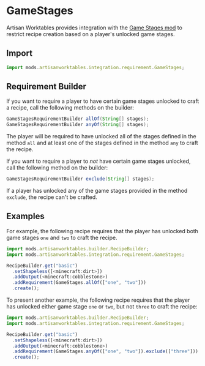 # GameStages

Artisan Worktables provides integration with the [Game Stages mod](https://minecraft.curseforge.com/projects/game-stages) to restrict recipe creation based on a player's unlocked game stages.

## Import

```js
import mods.artisanworktables.integration.requirement.GameStages;
```

## Requirement Builder

If you want to require a player to have certain game stages unlocked to craft a recipe, call the following methods on the builder:

```java
GameStagesRequirementBuilder allOf(String[] stages);
GameStagesRequirementBuilder anyOf(String[] stages);
```

The player will be required to have unlocked all of the stages defined in the method `all` and at least one of the stages defined in the method `any` to craft the recipe.

If you want to require a player to *not* have certain game stages unlocked, call the following method on the builder:

```java
GameStagesRequirementBuilder exclude(String[] stages);
```

If a player has unlocked any of the game stages provided in the method `exclude`, the recipe can't be crafted.

## Examples

For example, the following recipe requires that the player has unlocked both game stages `one` and `two` to craft the recipe.

```js
import mods.artisanworktables.builder.RecipeBuilder;
import mods.artisanworktables.integration.requirement.GameStages;

RecipeBuilder.get("basic")
  .setShapeless([<minecraft:dirt>])
  .addOutput(<minecraft:cobblestone>)
  .addRequirement(GameStages.allOf(["one", "two"]))
  .create();
```

To present another example, the following recipe requires that the player has unlocked either game stage `one` or `two`, but not `three` to craft the recipe:

```js
import mods.artisanworktables.builder.RecipeBuilder;
import mods.artisanworktables.integration.requirement.GameStages;

RecipeBuilder.get("basic")
  .setShapeless([<minecraft:dirt>])
  .addOutput(<minecraft:cobblestone>)
  .addRequirement(GameStages.anyOf(["one", "two"]).exclude(["three"]))
  .create();
```
